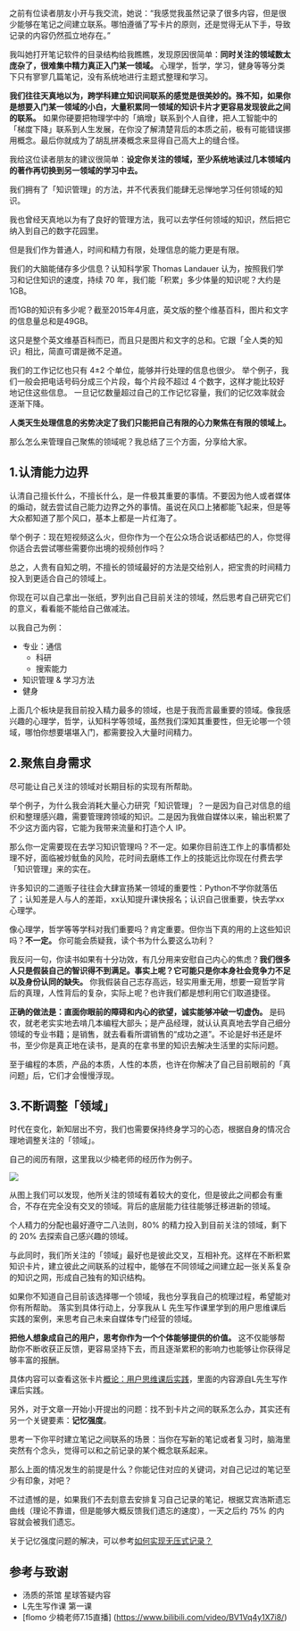 之前有位读者朋友小开与我交流，她说：“我感觉我虽然记录了很多内容，但是很少能够在笔记之间建立联系。哪怕遵循了写卡片的原则，还是觉得无从下手，导致记录的内容仍然孤立地存在。”

我叫她打开笔记软件的目录结构给我瞧瞧，发现原因很简单：**同时关注的领域数太庞杂了，很难集中精力真正入门某一领域。** 心理学，哲学，学习，健身等等分类下只有寥寥几篇笔记，没有系统地进行主题式整理和学习。 

**我们往往天真地以为，跨学科建立知识间联系的感觉是很美妙的。殊不知，如果你是想要入门某一领域的小白，大量积累同一领域的知识卡片才更容易发现彼此之间的联系。** 如果你硬要把物理学中的「熵增」联系到个人自律，把人工智能中的「梯度下降」联系到人生发展，在你没了解清楚背后的本质之前，极有可能错误挪用概念。最后你就成为了胡乱拼凑概念来显得自己高大上的缝合怪。 

我给这位读者朋友的建议很简单：**设定你关注的领域，至少系统地读过几本领域内的著作再切换到另一领域的学习中去。** 

我们拥有了「知识管理」的方法，并不代表我们能肆无忌惮地学习任何领域的知识。 

我也曾经天真地以为有了良好的管理方法，我可以去学任何领域的知识，然后把它纳入到自己的数字花园里。

但是我们作为普通人，时间和精力有限，处理信息的能力更是有限。 

我们的大脑能储存多少信息？认知科学家 Thomas Landauer 认为，按照我们学习和记住知识的速度，持续 70 年，我们能「积累」多少体量的知识呢？大约是1GB。 

而1GB的知识有多少呢？截至2015年4月底，英文版的整个维基百科，图片和文字的信息量总和是49GB。 

这只是整个英文维基百科而已，而且只是图片和文字的总和。它跟「全人类的知识」相比，简直可谓是微不足道。

我们的工作记忆也只有 4±2 个单位，能够并行处理的信息也很少。 举个例子，我们一般会把电话号码分成三个片段，每个片段不超过 4 个数字，这样才能比较好地记住这些信息。 一旦记忆数量超过自己的工作记忆容量，我们的记忆效率就会逐渐下降。

**人类天生处理信息的劣势决定了我们只能把自己有限的心力聚焦在有限的领域上。** 

那么怎么来管理自己聚焦的领域呢？我总结了三个方面，分享给大家。

## 1.认清能力边界 

认清自己擅长什么，不擅长什么，是一件极其重要的事情。不要因为他人或者媒体的煽动，就去尝试自己能力边界之外的事情。虽说在风口上猪都能飞起来，但是等大众都知道了那个风口，基本上都是一片红海了。 

举个例子：现在短视频这么火，但你作为一个在公众场合说话都结巴的人，你觉得你适合去尝试哪些需要你出境的视频创作吗？ 

总之，人贵有自知之明，不擅长的领域最好的方法是交给别人，把宝贵的时间精力投入到更适合自己的领域上。 

你现在可以自己拿出一张纸，罗列出自己目前关注的领域，然后思考自己研究它们的意义，看看能不能给自己做减法。

以我自己为例：
- 专业：通信 
	- 科研 
	- 搜索能力 
- 知识管理 & 学习方法
- 健身

上面几个板块是我目前投入精力最多的领域，也是于我而言最重要的领域。像我感兴趣的心理学，哲学，认知科学等领域，虽然我们深知其重要性，但无论哪一个领域，哪怕你想要堪堪入门，都需要投入大量时间精力。

## 2.聚焦自身需求

尽可能让自己关注的领域对长期目标的实现有所帮助。

举个例子，为什么我会消耗大量心力研究「知识管理」？一是因为自己对信息的组织和整理感兴趣，需要管理跨领域的知识。二是因为我做自媒体以来，输出积累了不少这方面内容，它能为我带来流量和打造个人 IP。

那么你一定需要现在去学习知识管理吗？不一定。如果你目前连工作上的事情都处理不好，面临被炒鱿鱼的风险，花时间去磨练工作上的技能远比你现在付费去学「知识管理」来的实在。

许多知识的二道贩子往往会大肆宣扬某一领域的重要性：Python不学你就落伍了；认知差是人与人的差距，xx认知提升课快报名；认识自己很重要，快去学xx心理学。

像心理学，哲学等等学科对我们重要吗？肯定重要。但你当下真的用的上这些知识吗？**不一定。** 你可能会质疑我，读个书为什么要这么功利？

我反问一句，你读书如果有十分功效，有几分用来安慰自己内心的焦虑？**我们很多人只是假装自己的智识得不到满足。事实上呢？它可能只是你本身社会竞争力不足以及身份认同的缺失。** 你我假装自己志存高远，轻实用重无用，想要一窥哲学背后的真理，人性背后的复杂，实际上呢？也许我们都是想利用它们取道捷径。 

**正确的做法是：直面你眼前的障碍和内心的欲望，诚实能够冲破一切虚伪。** 是码农，就老老实实地去啃几本编程大部头；是产品经理，就认认真真地去学自己细分领域的专业书籍；是销售，就去看看所谓销售的“成功之道”。不论是好书还是坏书，至少你是真正地在读书，是真的在拿书里的知识去解决生活里的实际问题。

至于编程的本质，产品的本质，人性的本质，也许在你解决了自己目前眼前的「真问题」后，它们才会慢慢浮现。



## 3.不断调整「领域」

时代在变化，新知层出不穷，我们也需要保持终身学习的心态，根据自身的情况合理地调整关注的「领域」。

自己的阅历有限，这里我以少楠老师的经历作为例子。

![](https://image-upload-1307521651.cos.ap-nanjing.myqcloud.com/picture_upload/20220204111352.png)

从图上我们可以发现，他所关注的领域有着较大的变化，但是彼此之间都会有重合，不存在完全没有交叉的领域。背后的底层能力往往能够迁移进新的领域。 

个人精力的分配也最好遵守二八法则，80% 的精力投入到目前关注的领域，剩下的 20% 去探索自己感兴趣的领域。

与此同时，我们所关注的「领域」最好也是彼此交叉，互相补充。这样在不断积累知识卡片，建立彼此之间联系的过程中，能够在不同领域之间建立起一张关系复杂的知识之网，形成自己独有的知识结构。 

如果你不知道自己目前该选择哪一个领域，我也分享我自己的梳理过程，希望能对你有所帮助。 
落实到具体行动上，分享我从 L 先生写作课里学到的用户思维课后实践的案例，来思考自己未来自媒体专门经营的领域。 

**把他人想象成自己的用户，思考你作为一个个体能够提供的价值。** 这不仅能够帮助你不断收获正反馈，更容易坚持下去，而且逐渐累积的影响力也能够让你获得足够丰富的报酬。 

具体内容可以查看这张卡片[概论：用户思维课后实践](docs/Mycards/概论：用户思维课后实践.md)，里面的内容源自L先生写作课后实践。


另外，对于文章一开始小开提出的问题：找不到卡片之间的联系怎么办，其实还有另一个关键要素：**记忆强度**。

思考一下你平时建立笔记之间联系的场景：当你在写新的笔记或者复习时，脑海里突然有个念头，觉得可以和之前记录的某个概念联系起来。 

那么上面的情况发生的前提是什么？你能记住对应的关键词，对自己记过的笔记至少有印象，对吧？

不过遗憾的是，如果我们不去刻意去安排复习自己记录的笔记，根据艾宾浩斯遗忘曲线（理论不靠谱，但是能够大概反馈我们遗忘的速度），一天之后约 75% 的内容就会被我们遗忘。 

关于记忆强度问题的解决，可以参考[如何实现无压式记录？](docs/Mycards/如何实现无压式记录？.md)


## 参考与致谢
- 汤质的茶馆 星球答疑内容 
- L先生写作课 第一课
- [flomo 少楠老师7.15直播] (https://www.bilibili.com/video/BV1Vq4y1X7i8/)